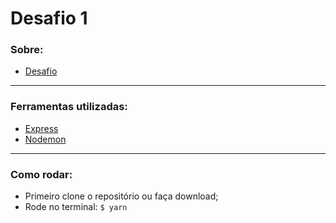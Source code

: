 # Desafio 1

### Sobre:

- [Desafio](https://github.com/Rocketseat/bootcamp-gostack-desafio-01/blob/master/README.md#desafio-01-conceitos-do-nodejs)

---

### Ferramentas utilizadas:

- [Express](https://expressjs.com/)
- [Nodemon](https://nodemon.io/)

---

### Como rodar:

- Primeiro clone o repositório ou faça download;
- Rode no terminal:
  `$ yarn`
